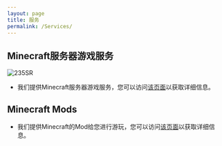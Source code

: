```yaml
---
layout: page
title: 服务
permalink: /Services/
---
```


## Minecraft服务器游戏服务

![235SR](https://xhuoffice.tk/images/Services/235SR.png)

- 我们提供Minecraft服务器游戏服务，您可以访问[该页面](./MCS/ "Minecraft Server Services")以获取详细信息。

## Minecraft Mods

- 我们提供Minecraft的Mod给您进行游玩，您可以访问[该页面](./MinecraftMods/ "Minecraft Mods")以获取详细信息。
